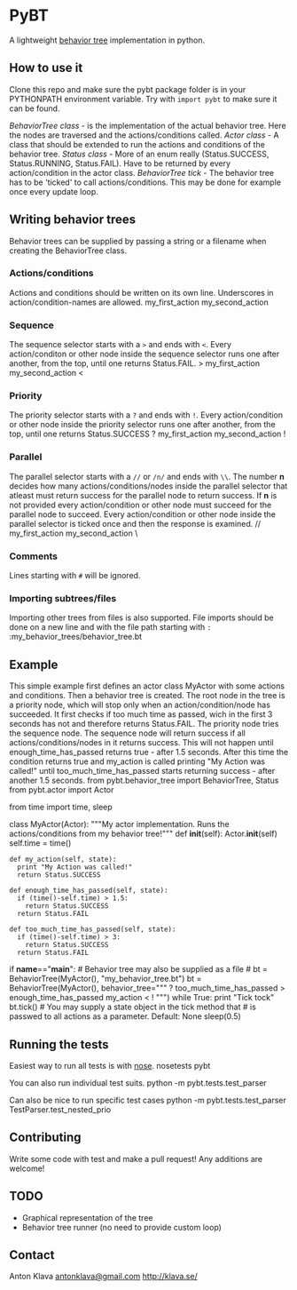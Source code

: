 # PyBT
A lightweight [behavior tree](http://www.altdevblogaday.com/2011/02/24/introduction-to-behavior-trees/) implementation in python.

## How to use it
Clone this repo and make sure the pybt package folder is in your PYTHONPATH environment variable. Try with `import pybt` to make sure it can be found.

*BehaviorTree class* - is the implementation of the actual behavior tree. Here the nodes
are traversed and the actions/conditions called.
*Actor class* - A class that should be extended to run the actions and conditions of the behavior tree.
*Status class* - More of an enum really (Status.SUCCESS, Status.RUNNING, Status.FAIL). Have to be returned by every action/condition in the actor class.
*BehaviorTree tick* - The behavior tree has to be 'ticked' to call actions/conditions. This may be done for example once every update loop.

## Writing behavior trees
Behavior trees can be supplied by passing a string or a filename when creating the BehaviorTree class.

### Actions/conditions
Actions and conditions should be written on its own line. Underscores in action/condition-names are allowed.
    my_first_action
    my_second_action

### Sequence
The sequence selector starts with a `>` and ends with `<`. Every action/conditon or other node inside the sequence selector runs one after another, from the top, until one returns Status.FAIL.
    >
      my_first_action
      my_second_action
    <

### Priority
The priority selector starts with a `?` and ends with `!`. Every action/condition or other node inside the priority selector runs one after another, from the top, until one returns Status.SUCCESS
    ?
      my_first_action
      my_second_action
    !

### Parallel
The parallel selector starts with a `//` or `/n/` and ends with `\\`. The number **n** decides how many actions/conditions/nodes inside the parallel selector that atleast must return success for the parallel node to return success. If **n** is not provided every action/condition or other node must succeed for the parallel node to succeed. Every action/condition or other node inside the parallel selector is ticked once and then the response is examined.
    //
      my_first_action
      my_second_action
    \\

### Comments
Lines starting with `#` will be ignored.

### Importing subtrees/files
Importing other trees from files is also supported. File imports should be done on a new line and with the file path starting with `:`
    :my_behavior_trees/behavior_tree.bt

## Example
This simple example first defines an actor class MyActor with some actions and conditions. Then a behavior tree is created. The root node in the tree is a priority node, which will stop only when an action/condition/node has succeeded. It first checks if too much time as passed, wich in the first 3 seconds has not and therefore returns Status.FAIL. The priority node tries the sequence node. The sequence node will return success if all actions/conditions/nodes in it returns success. This will not happen until enough_time_has_passed returns true - after 1.5 seconds. After this time the condition returns true and my_action is called printing "My Action was called!" until too_much_time_has_passed starts returning success - after another 1.5 seconds.
  from pybt.behavior_tree import BehaviorTree, Status
  from pybt.actor import Actor

  from time import time, sleep

  class MyActor(Actor):
    """My actor implementation. Runs the actions/conditions from my behavior tree!"""
    def __init__(self):
      Actor.__init__(self)
      self.time = time()

    def my_action(self, state):
      print "My Action was called!"
      return Status.SUCCESS

    def enough_time_has_passed(self, state):
      if (time()-self.time) > 1.5:
        return Status.SUCCESS
      return Status.FAIL

    def too_much_time_has_passed(self, state):
      if (time()-self.time) > 3:
        return Status.SUCCESS
      return Status.FAIL

  if __name__=="__main__":
    # Behavior tree may also be supplied as a file
    # bt = BehaviorTree(MyActor(), "my_behavior_tree.bt")
    bt = BehaviorTree(MyActor(), behavior_tree="""
      ?
        too_much_time_has_passed
        >
          enough_time_has_passed
          my_action
        <
      !
      """)
    while True:
      print "Tick tock"
      bt.tick() # You may supply a state object in the tick method that
                # is passwed to all actions as a parameter. Default: None
      sleep(0.5)

## Running the tests
Easiest way to run all tests is with [nose](https://nose.readthedocs.org/en/latest/).
    nosetests pybt

You can also run individual test suits.
    python -m pybt.tests.test_parser

Can also be nice to run specific test cases
    python -m pybt.tests.test_parser TestParser.test_nested_prio

## Contributing
Write some code with test and make a pull request! Any additions are welcome!

## TODO
- Graphical representation of the tree
- Behavior tree runner (no need to provide custom loop)

## Contact
Anton Klava
antonklava@gmail.com
http://klava.se/